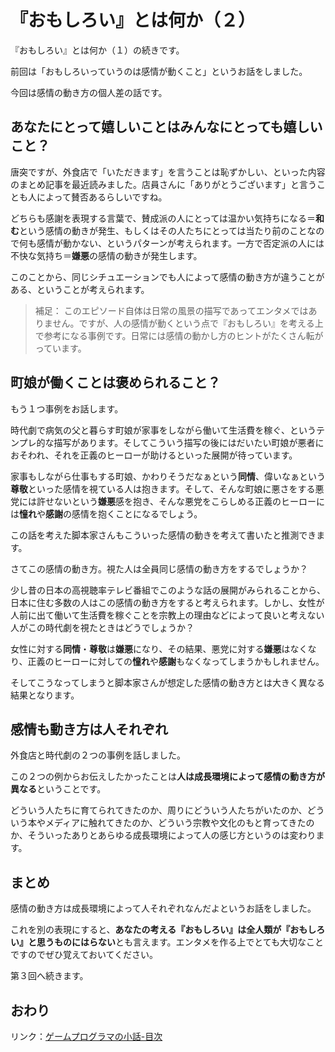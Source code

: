 # 『おもしろい』とは何か（２）

『おもしろい』とは何か（１）の続きです。

前回は「おもしろいっていうのは感情が動くこと」というお話をしました。

今回は感情の動き方の個人差の話です。

## あなたにとって嬉しいことはみんなにとっても嬉しいこと？

唐突ですが、外食店で「いただきます」を言うことは恥ずかしい、といった内容のまとめ記事を最近読みました。店員さんに「ありがとうございます」と言うことも人によって賛否あるらしいですね。

どちらも感謝を表現する言葉で、賛成派の人にとっては温かい気持ちになる＝**和む**という感情の動きが発生、もしくはその人たちにとっては当たり前のことなので何も感情が動かない、というパターンが考えられます。一方で否定派の人には不快な気持ち＝**嫌悪**の感情の動きが発生します。

このことから、同じシチュエーションでも人によって感情の動き方が違うことがある、ということが考えられます。

> 補足：
> このエピソード自体は日常の風景の描写であってエンタメではありません。ですが、人の感情が動くという点で『おもしろい』を考える上で参考になる事例です。日常には感情の動かし方のヒントがたくさん転がっています。

## 町娘が働くことは褒められること？

もう１つ事例をお話します。

時代劇で病気の父と暮らす町娘が家事をしながら働いて生活費を稼ぐ、というテンプレ的な描写があります。そしてこういう描写の後にはだいたい町娘が悪者におそわれ、それを正義のヒーローが助けるといった展開が待っています。

家事もしながら仕事もする町娘、かわりそうだなぁという**同情**、偉いなぁという**尊敬**といった感情を視ている人は抱きます。そして、そんな町娘に悪さをする悪党には許せないという**嫌悪**感を抱き、そんな悪党をこらしめる正義のヒーローには**憧れ**や**感謝**の感情を抱くことになるでしょう。

この話を考えた脚本家さんもこういった感情の動きを考えて書いたと推測できます。

さてこの感情の動き方。視た人は全員同じ感情の動き方をするでしょうか？

少し昔の日本の高視聴率テレビ番組でこのような話の展開がみられることから、日本に住む多数の人はこの感情の動き方をすると考えられます。しかし、女性が人前に出て働いて生活費を稼ぐことを宗教上の理由などによって良いと考えない人がこの時代劇を視たときはどうでしょうか？

女性に対する**同情**・**尊敬**は**嫌悪**になり、その結果、悪党に対する**嫌悪**はなくなり、正義のヒーローに対しての**憧れ**や**感謝**もなくなってしまうかもしれません。

そしてこうなってしまうと脚本家さんが想定した感情の動き方とは大きく異なる結果となります。

## 感情も動き方は人それぞれ

外食店と時代劇の２つの事例を話しました。

この２つの例からお伝えしたかったことは**人は成長環境によって感情の動き方が異なる**ということです。

どういう人たちに育てられてきたのか、周りにどういう人たちがいたのか、どういう本やメディアに触れてきたのか、どういう宗教や文化のもと育ってきたのか、そういったありとあらゆる成長環境によって人の感じ方というのは変わります。

## まとめ

感情の動き方は成長環境によって人それぞれなんだよというお話をしました。

これを別の表現にすると、**あなたの考える『おもしろい』は全人類が『おもしろい』と思うものにはらない**とも言えます。エンタメを作る上でとても大切なことですのでぜひ覚えておいてください。

第３回へ続きます。

## おわり

リンク：[ゲームプログラマの小話-目次](http://www.10106.net/~hoboaki/wiki/index.php?%E3%82%B2%E3%83%BC%E3%83%A0%E3%83%97%E3%83%AD%E3%82%B0%E3%83%A9%E3%83%9E%E3%81%AE%E5%B0%8F%E8%A9%B1)

